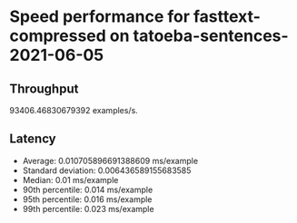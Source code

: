 # Speed performance for fasttext-compressed on tatoeba-sentences-2021-06-05

## Throughput
93406.46830679392 examples/s.

## Latency
- Average: 0.010705896691388609 ms/example
- Standard deviation: 0.006436589155683585
- Median: 0.01 ms/example
- 90th percentile: 0.014 ms/example
- 95th percentile: 0.016 ms/example
- 99th percentile: 0.023 ms/example